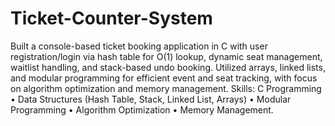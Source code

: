 # Ticket-Counter-System
Built a console-based ticket booking application in C with user registration/login via hash table for O(1) lookup, dynamic seat management, waitlist handling, and stack-based undo booking.
Utilized arrays, linked lists, and modular programming for efficient event and seat tracking, with focus on algorithm optimization and memory management.
Skills: C Programming • Data Structures (Hash Table, Stack, Linked List, Arrays) • Modular Programming • Algorithm Optimization • Memory Management.
